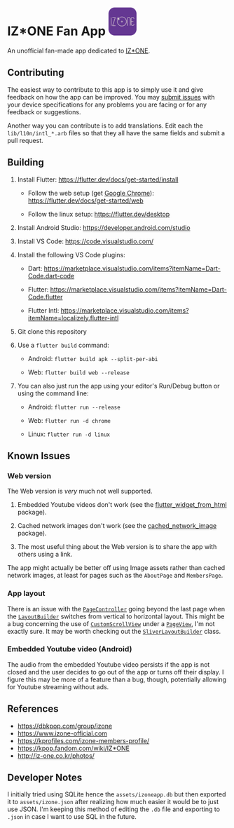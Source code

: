 # IZ*ONE Fan App <img src="./assets/launcher_round.png" width="64" alt="App icon"/>

An unofficial fan-made app dedicated to [IZ*ONE](http://iz-one.co.kr/).

## Contributing

The easiest way to contribute to this app is to simply use it and give feedback on how the app can be improved.
You may [submit issues](https://github.com/airicbear/izone-app/issues) with your device specifications for any problems you are facing or for any feedback or suggestions.

Another way you can contribute is to add translations.
Edit each the `lib/l10n/intl_*.arb` files so that they all have the same fields and submit a pull request.

## Building

1. Install Flutter: https://flutter.dev/docs/get-started/install

    - Follow the web setup (get [Google Chrome](https://www.google.com/chrome/)): https://flutter.dev/docs/get-started/web

    - Follow the linux setup: https://flutter.dev/desktop

2. Install Android Studio: https://developer.android.com/studio

3. Install VS Code: https://code.visualstudio.com/

4. Install the following VS Code plugins:

    - Dart: https://marketplace.visualstudio.com/items?itemName=Dart-Code.dart-code

    - Flutter: https://marketplace.visualstudio.com/items?itemName=Dart-Code.flutter

    - Flutter Intl: https://marketplace.visualstudio.com/items?itemName=localizely.flutter-intl

5. Git clone this repository

6. Use a `flutter build` command:

    - Android: `flutter build apk --split-per-abi`

    - Web: `flutter build web --release`

7. You can also just run the app using your editor's Run/Debug button or using the command line:

    - Android: `flutter run --release`

    - Web: `flutter run -d chrome`

    - Linux: `flutter run -d linux`

## Known Issues

### Web version

The Web version is *very* much not well supported.

1. Embedded Youtube videos don't work (see the [flutter_widget_from_html](https://pub.dev/packages/flutter_widget_from_html) package).

2. Cached network images don't work (see the [cached_network_image](https://pub.dev/packages/cached_network_image) package).

3. The most useful thing about the Web version is to share the app with others using a link.

The app might actually be better off using Image assets rather than cached network images, at least for pages such as the `AboutPage` and `MembersPage`.

### App layout

There is an issue with the [`PageController`](https://api.flutter.dev/flutter/widgets/PageController-class.html) going beyond the last page when the [`LayoutBuilder`](https://api.flutter.dev/flutter/widgets/LayoutBuilder-class.html) switches from vertical to horizontal layout.
This might be a bug concerning the use of [`CustomScrollView`](https://api.flutter.dev/flutter/widgets/CustomScrollView-class.html) under a [`PageView`](https://api.flutter.dev/flutter/widgets/PageView-class.html), I'm not exactly sure.
It may be worth checking out the [`SliverLayoutBuilder`](https://api.flutter.dev/flutter/widgets/SliverLayoutBuilder-class.html) class.

### Embedded Youtube video (Android)

The audio from the embedded Youtube video persists if the app is not closed and the user decides to go out of the app or turns off their display.
I figure this may be more of a feature than a bug, though, potentially allowing for Youtube streaming without ads.

## References

- https://dbkpop.com/group/izone
- https://www.izone-official.com
- https://kprofiles.com/izone-members-profile/
- https://kpop.fandom.com/wiki/IZ*ONE
- http://iz-one.co.kr/photos/

## Developer Notes

I initially tried using SQLite hence the `assets/izoneapp.db` but then exported it to `assets/izone.json` after realizing how much easier it would be to just use JSON.
I'm keeping this method of editing the `.db` file and exporting to `.json` in case I want to use SQL in the future.
